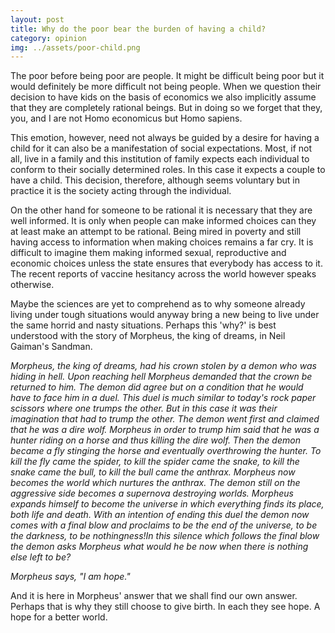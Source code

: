 ```yaml
---
layout: post
title: Why do the poor bear the burden of having a child?
category: opinion 
img: ../assets/poor-child.png
---
```

The poor before being poor are people. It might be difficult being poor but it would definitely be more difficult not being  people. When we question their decision to have kids on the basis of economics we also implicitly assume that they are completely rational beings. But in doing so we forget that they, you, and I are not Homo economicus but Homo sapiens. 

This emotion, however, need not always be guided by a desire for having a child for it can also be a manifestation of social expectations. Most, if not all, live in a family and this institution of family expects each individual to conform to their socially determined roles. In this case it expects a couple to have a child. This decision, therefore,  although seems voluntary but in practice it is the society acting through the individual.

On the other hand for someone to be rational it is necessary that they are well informed. It is only when people can make informed choices can they at least make an attempt to be rational. Being mired in poverty and still having access to information when making choices remains a far cry. It is difficult to imagine them making informed sexual, reproductive and economic choices unless the state ensures that everybody has access to it. The recent reports of vaccine hesitancy across the world however speaks otherwise.

Maybe the sciences are yet to comprehend as to why someone already living under tough situations would anyway bring a new being to live under the same horrid and nasty situations. Perhaps this 'why?' is best understood with the story of Morpheus, the king of dreams, in Neil Gaiman's Sandman. 

*Morpheus, the king of dreams, had his crown stolen by a demon who was hiding in hell. Upon reaching hell Morpheus demanded that the crown be returned to him. The demon did agree but on a condition that he would have to face him in a duel. This duel is much similar to today's rock paper scissors where one trumps the other. But in this case it was their imagination that had to trump the other. The demon went first and claimed that he was a dire wolf. Morpheus in order to trump him said that he was a hunter riding on a horse and thus killing the dire wolf. Then the demon became a fly stinging the horse and eventually overthrowing the hunter. To kill the fly came the spider, to kill the spider came the snake, to kill the snake came the bull, to kill the bull came the anthrax. Morpheus now becomes the world which nurtures the anthrax. The demon still on the aggressive side becomes a supernova destroying worlds.  Morpheus expands himself to become the universe in which everything finds its place, both life and death. With an intention of ending this duel the demon now comes with a final blow and proclaims to be the end of the universe, to be the darkness, to be nothingness!In this silence which follows the final blow the demon asks Morpheus what would he be now when there is nothing else left to be?* 

*Morpheus says, "I am hope."*

And it is here in Morpheus' answer that we shall find our own answer. Perhaps that is why they still choose to give birth. In each they see hope. A hope for a better world. 
